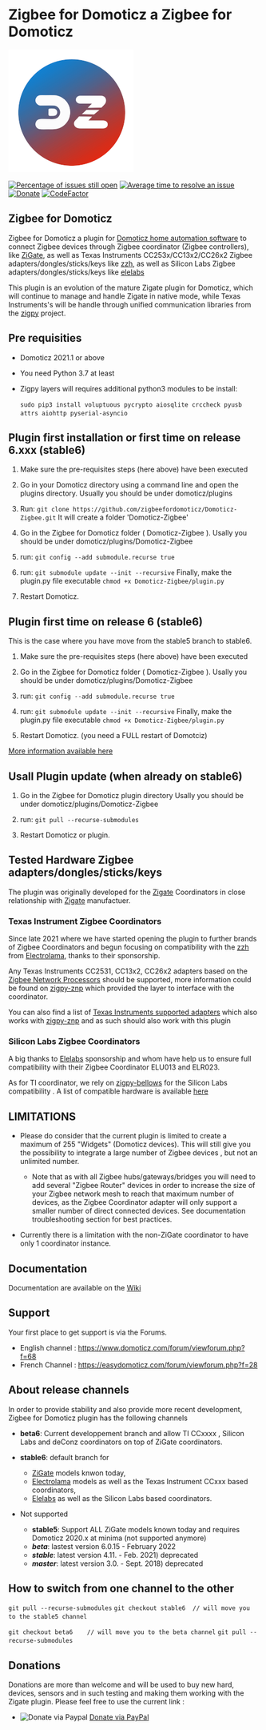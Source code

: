 # Zigbee for Domoticz a Zigbee for Domoticz

![Zigbee for Domoticz](https://github.com/zigbeefordomoticz/Domoticz-Zigbee/blob/beta6/images/Z4D-200.png )

[![Percentage of issues still open](http://isitmaintained.com/badge/open/zigbeefordomoticz/Domoticz-Zigbee.svg)](http://isitmaintained.com/project/zigbeefordomoticz/Domoticz-Zigbee "Percentage of issues still open")
[![Average time to resolve an issue](http://isitmaintained.com/badge/resolution/zigbeefordomoticz/Domoticz-Zigbee.svg)](http://isitmaintained.com/project/zigbeefordomoticz/Domoticz-Zigbee "Average time to resolve an issue")
[![Donate](https://img.shields.io/badge/Donate-PayPal-green.svg)](https://paypal.me/pipiche "Donate via PayPal")
[![CodeFactor](https://www.codefactor.io/repository/github/zigbeefordomoticz/domoticz-zigbee/badge/beta6)](https://www.codefactor.io/repository/github/zigbeefordomoticz/domoticz-zigbee/overview/beta6)

## Zigbee for Domoticz

Zigbee for Domoticz a plugin for [Domoticz home automation software](https://www.domoticz.com/) to connect Zigbee devices through Zigbee coordinator (Zigbee controllers), like [ZiGate](https://zigate.fr), as well as Texas Instruments CC253x/CC13x2/CC26x2 Zigbee adapters/dongles/sticks/keys like [zzh](https://electrolama.com/projects/zig-a-zig-ah/), as well as Silicon Labs Zigbee adapters/dongles/sticks/keys like [elelabs](https://elelabs.com/)

This plugin is an evolution of the mature Zigate plugin for Domoticz, which will continue to manage and handle Zigate in native mode, while Texas Instruments's will be handle through unified communication libraries from the [zigpy](https://github.com/zigpy/zigpy) project.

## Pre requisities

* Domoticz 2021.1 or above
* You need Python 3.7 at least
* Zigpy layers will requires additional python3 modules to be install:

  `sudo pip3 install voluptuous pycrypto aiosqlite crccheck pyusb attrs aiohttp pyserial-asyncio`

## Plugin first installation or first time on release 6.xxx (stable6)

1. Make sure the pre-requisites steps (here above) have been executed

2. Go in your Domoticz directory using a command line and open the plugins directory.
  Usually you should be under domoticz/plugins

3. Run: `git clone https://github.com/zigbeefordomoticz/Domoticz-Zigbee.git`
  It will create a folder 'Domoticz-Zigbee'

4. Go in the Zigbee for Domoticz folder ( Domoticz-Zigbee ).
  Usally you should be under domoticz/plugins/Domoticz-Zigbee

5. run: `git config --add submodule.recurse true`

6. run: `git submodule update --init --recursive`
  Finally, make the plugin.py file executable `chmod +x Domoticz-Zigbee/plugin.py`

7. Restart Domoticz.

## Plugin first time on release 6 (stable6)

This is the case where you have move from the stable5 branch to stable6.

1. Make sure the pre-requisites steps (here above) have been executed

2. Go in the Zigbee for Domoticz folder ( Domoticz-Zigbee ).
  Usally you should be under domoticz/plugins/Domoticz-Zigbee

3. run: `git config --add submodule.recurse true`

4. run: `git submodule update --init --recursive`
  Finally, make the plugin.py file executable `chmod +x Domoticz-Zigbee/plugin.py`

5. Restart Domoticz. (you need a FULL restart of Domotciz)

[More information available here](https://zigbeefordomoticz.github.io/wiki/en-eng/Plugin_Installation)

## Usall Plugin update (when already on stable6)

1. Go in the Zigbee for Domoticz plugin directory
  Usally you should be under domoticz/plugins/Domoticz-Zigbee
  
2. run: `git pull --recurse-submodules`

3. Restart Domoticz or plugin.

## Tested Hardware Zigbee adapters/dongles/sticks/keys

The plugin was originally developed for the [Zigate](https://zigate.fr) Coordinators in close relationship with [Zigate](https://zigate.fr) manufactuer.

### Texas Instrument Zigbee Coordinators

Since late 2021 where we have started opening the plugin to further brands of Zigbee Coordinators and begun focusing on compatibility with the [zzh](https://electrolama.com/projects/zig-a-zig-ah/) from [Electrolama](https://electrolama.com), thanks to their sponsorship.

Any Texas Instruments CC2531, CC13x2, CC26x2 adapters based on the [Zigbee Network Processors](http://dev.ti.com/tirex/content/simplelink_zigbee_sdk_plugin_2_20_00_06/docs/zigbee_user_guide/html/zigbee/introduction.html ) should be supported, more information could be found on [zigpy-znp](https://github.com/zigpy/zigpy-znp) which provided the layer to interface with the coordinator.

You can also find a list of [Texas Instruments supported adapters](https://www.zigbee2mqtt.io/guide/adapters/#recommended) which also works with [zigpy-znp](https://github.com/zigpy/zigpy-znp) and as such should also work with this plugin

### Silicon Labs Zigbee Coordinators

A big thanks to [Elelabs](https://elelabs.com/) sponsorship and whom have help us to ensure full compatibility with their Zigbee Coordinator ELU013 and ELR023.

As for TI coordinator, we rely on [zigpy-bellows](https://github.com/zigpy/bellows) for the Silicon Labs compatibility . A list of compatible hardware is available [here](https://github.com/zigpy/bellows#hardware-requirement)

## LIMITATIONS

* Please do consider that the current plugin is limited to create a maximum of 255 "Widgets" (Domoticz devices).  This will still give you the possibility to integrate a large number of Zigbee devices , but not an unlimited number.

  * Note that as with all Zigbee hubs/gateways/bridges you will need to add several "Zigbee Router" devices in order to increase the size of your Zigbee network mesh to reach that maximum number of devices, as the Zigbee Coordinator adapter will only support a smaller number of direct connected devices. See documentation troubleshooting section for best practices.

* Currently there is a limitation with the non-ZiGate coordinator to have only 1 coordinator instance.

## Documentation

Documentation are available on the [Wiki](https://zigbeefordomoticz.github.io/wiki)

## Support

Your first place to get support is via the Forums.

* English channel : <https://www.domoticz.com/forum/viewforum.php?f=68>
* French Channel : <https://easydomoticz.com/forum/viewforum.php?f=28>

## About release channels

In order to provide stability and also provide more recent development, Zigbee for Domoticz plugin has the following channels

* **beta6**: Current developpement branch and allow TI CCxxxx , Silicon Labs and deConz coordinators on top of ZiGate coordinators.
* **stable6**: default branch for
  * [ZiGate](https://zigate.fr) models knwon today,
  * [Electrolama](https://electrolama.com/) models as well as the Texas Instrument CCxxx based coordinators,
  * [Elelabs](https://elelabs.com/products/elelabs-usb-adapter.html) as well as the Silicon Labs based coordinators.

* Not supported
  * **stable5**: Support ALL ZiGate models known today and requires Domoticz 2020.x at minima (not supported anymore)
  * ***beta***: lastest version 6.0.15 - February 2022
  * ***stable***: latest version 4.11. - Feb. 2021) deprecated
  * ***master***: latest version 3.0. - Sept. 2018) deprecated

## How to switch from one channel to the other

`git pull --recurse-submodules`
`git checkout stable6  // will move you to the stable5 channel`

`git checkout beta6    // will move you to the beta channel`
`git pull --recurse-submodules`

## Donations

Donations are more than welcome and will be used to buy new hard, devices, sensors and in such testing and making them working with the Zigate plugin. Please feel free to use the current link :

* <img src="https://www.pipiche.fr//pp.svg" width="24" height="24" alt="Donate via Paypal"/> <a href="https://paypal.me/pipiche">Donate via PayPal</a><br/>
